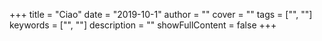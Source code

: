 +++
title = "Ciao"
date = "2019-10-1"
author = ""
cover = ""
tags = ["", ""]
keywords = ["", ""]
description = ""
showFullContent = false
+++

